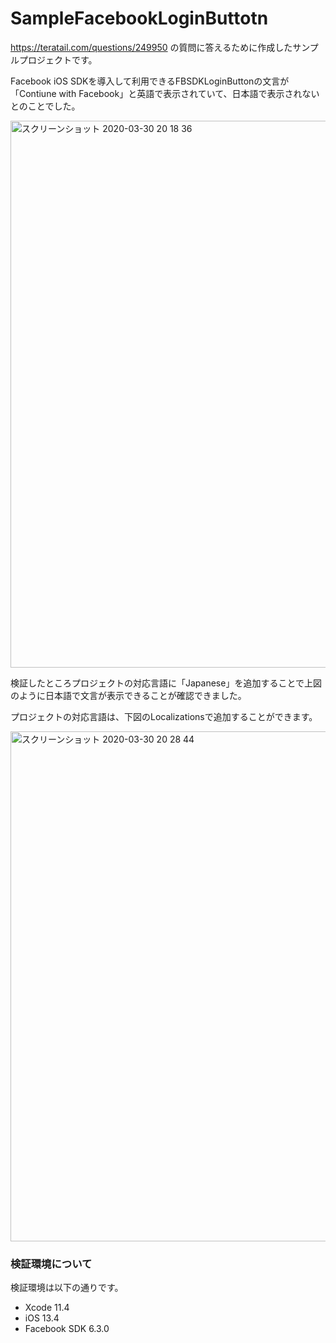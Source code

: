 # SampleFacebookLoginButtotn

https://teratail.com/questions/249950 の質問に答えるために作成したサンプルプロジェクトです。

Facebook iOS SDKを導入して利用できるFBSDKLoginButtonの文言が「Contiune with Facebook」と英語で表示されていて、日本語で表示されないとのことでした。

<img width="875" alt="スクリーンショット 2020-03-30 20 18 36" src="https://user-images.githubusercontent.com/137952/77908029-b2ac9500-72c5-11ea-80df-6b3087ba104d.png">

検証したところプロジェクトの対応言語に「Japanese」を追加することで上図のように日本語で文言が表示できることが確認できました。

プロジェクトの対応言語は、下図のLocalizationsで追加することができます。

<img width="816" alt="スクリーンショット 2020-03-30 20 28 44" src="https://user-images.githubusercontent.com/137952/77908061-bfc98400-72c5-11ea-84eb-b78581ef59fd.png">

### 検証環境について

検証環境は以下の通りです。

* Xcode 11.4
* iOS 13.4
* Facebook SDK 6.3.0
